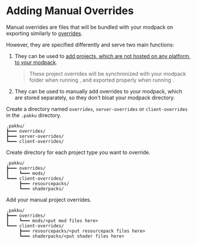 # Adding Manual Overrides

Manual overrides are files that will be bundled with your modpack on exporting similarly to [overrides](Pakku-Terminology.md#override).

However, they are specified differently and serve two main functions:

1. They can be used to [add projects, which are not hosted on any platform, to your modpack](#adding_manual_project_overrides).
    > These project overrides will be synchronized with your modpack folder
when running [](pakku-fetch.md), and exported properly when running [](pakku-export.md).
2. They can be used to manually add overrides to your modpack, which are stored separately, so they don't bloat your modpack directory.

<procedure title="Adding projects, which are not hosted on any platform, to your modpack" id="adding_manual_project_overrides">

<step>

Create a directory named `overrides`, `server-overrides` or `client-overrides` in the `.pakku` directory.

```
.pakku/
┣━━━ overrides/
┣━━━ server-overrides/
┗━━━ client-overrides/
```

</step>

<step>

Create directory for each project type you want to override.

```
.pakku/
┣━━━ overrides/
┃    ┗━━━ mods/
┗━━━ client-overrides/
     ┣━━━ resourcepacks/
     ┗━━━ shaderpacks/
```

</step>

<step>

Add your manual project overrides.

```
.pakku/
┣━━━ overrides/
┃    ┗━━━ mods/<put mod files here>
┗━━━ client-overrides/
     ┣━━━ resourcepacks/<put resourcepack files here>
     ┗━━━ shaderpacks/<put shader files here>
```

</step>

</procedure>

